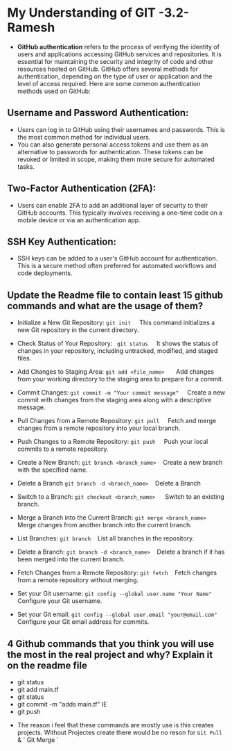# My Understanding of GIT -3.2-Ramesh #

+ **GitHub authentication** refers to the process of verifying the identity of users and applications accessing GitHub services and repositories. It is essential for maintaining  the security and integrity of code and other resources hosted on GitHub. GitHub offers several methods for authentication, depending on the type of user or application   and the level of access required. Here are some common authentication methods used on GitHub:

## Username and Password Authentication: ## 

*    Users can log in to GitHub using their usernames and passwords. This is the most common method for individual users.
*    You can also generate personal access tokens and use them as an alternative to passwords for authentication. These tokens can be revoked or limited in scope, making them
      more secure for automated tasks.

## Two-Factor Authentication (2FA): ## 

* Users can enable 2FA to add an additional layer of security to their GitHub accounts. This typically involves receiving a one-time code on a mobile device or via an 
  authentication app.


## SSH Key Authentication: ## 

* SSH keys can be added to a user's GitHub account for authentication. This is a secure method often preferred for automated workflows and code deployments.

## Update the Readme file to contain least 15 github commands and what are the usage of them? ## 

 * Initialize a New Git Repository:
         ` git init ` &nbsp; &nbsp; This command initializes a new Git repository in the current directory.

 * Check Status of Your Repository:
           ` git status`   &nbsp; &nbsp; It shows the status of changes in your repository, including untracked, modified, and staged files.

 * Add Changes to Staging Area:
       `git add <file_name> ` &nbsp; &nbsp; Add changes from your working directory to the staging area to prepare for a commit.

*  Commit Changes:
      ` git commit -m "Your commit message" ` &nbsp; &nbsp; Create a new commit with changes from the staging area along with a descriptive message.

* Pull Changes from a Remote Repository:
      ` git pull ` &nbsp; &nbsp; Fetch and merge changes from a remote repository into your local branch.

* Push Changes to a Remote Repository:
      ` git push `  &nbsp; &nbsp;  Push your local commits to a remote repository.

* Create a New Branch:
      ` git branch <branch_name> ` &nbsp;&nbsp; Create a new branch with the specified name.
  
* Delete a Branch
   ` git branch -d <branch_name> ` &nbsp;&nbsp; Delete a Branch   

* Switch to a Branch:
      `git checkout <branch_name> ` &nbsp;&nbsp; Switch to an existing branch.

* Merge a Branch into the Current Branch:
      ` git merge <branch_name> ` &nbsp; &nbsp; Merge changes from another branch into the current branch.

* List Branches:
      ` git branch `  &nbsp;&nbsp;  List all branches in the repository.

* Delete a Branch:
      ` git branch -d <branch_name> ` &nbsp;&nbsp;  Delete a branch if it has been merged into the current branch.

* Fetch Changes from a Remote Repository:
      ` git fetch `  &nbsp;&nbsp; Fetch changes from a remote repository without merging.

* Set your Git username:
      `git config --global user.name "Your Name" ` &nbsp;&nbsp; Configure your Git username.

* Set your Git email:
      ` git config --global user.email "your@email.com" ` &nbsp;&nbsp; Configure your Git email address for commits.


## 4 Github commands that you think you will use the most in the real project and why? Explain it on the readme file ##

 + git status
 + git add main.tf
 + git status
 + git commit -m "adds main.tf" IE
 + git push

* The reason i feel that these commands are mostly use is this creates projects. Without Projectes create there would be no reson for ` Git Pull ` & ' Git Merge `
